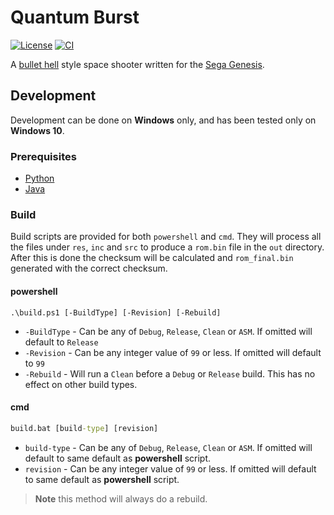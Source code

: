 # Quantum Burst

[![License]](LICENSE)
[![CI][CI Badge]][CI Workflow]

A [bullet hell] style space shooter written for the [Sega Genesis].

## Development

Development can be done on **Windows** only, and has been tested only on
**Windows 10**.

### Prerequisites

- [Python](https://www.python.org/downloads/windows)
- [Java](https://java.com/en/download/manual.jsp)

### Build

Build scripts are provided for both `powershell` and `cmd`. They will process
all the files under `res`, `inc` and `src` to produce a `rom.bin` file in the
`out` directory. After this is done the checksum will be calculated and
`rom_final.bin` generated with the correct checksum.

#### powershell

```pwsh
.\build.ps1 [-BuildType] [-Revision] [-Rebuild]
```

- `-BuildType` - Can be any of `Debug`, `Release`, `Clean` or `ASM`. If omitted
will default to `Release`
- `-Revision` - Can be any integer value of `99` or less. If omitted will
default to `99`
- `-Rebuild` - Will run a `Clean` before a `Debug` or `Release` build. This has
no effect on other build types.

#### cmd

```cmd
build.bat [build-type] [revision]
```

- `build-type` - Can be any of `Debug`, `Release`, `Clean` or `ASM`. If omitted
will default to same default as **powershell** script.
- `revision` - Can be any integer value of `99` or less. If omitted will default
to same default as **powershell** script.

> **Note** this method will always do a rebuild.

<!-- links -->
[License]: https://img.shields.io/github/license/devpow112/quantum-burst?label=License
[CI Badge]: https://github.com/devpow112/quantum-burst/actions/workflows/ci.yml/badge.svg?branch=main
[CI Workflow]: https://github.com/devpow112/quantum-burst/actions/workflows/ci.yml?query=branch%3Amain
[Bullet Hell]: https://en.wikipedia.org/wiki/Shoot_%27em_up#Bullet_hell
[Sega Genesis]: https://en.wikipedia.org/wiki/Sega_Genesis
